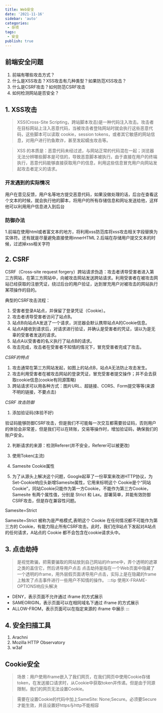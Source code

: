 ```yaml
---
title: Web安全
date: '2021-11-16'
sidebar: 'auto'
categories:
 - 杂项
tags:
 - 安全
publish: true
---
```


## 前端安全问题
1. 前端有哪些攻击方式？
2. 什么是XSS攻击？XSS攻击有几种类型？如果防范XSS攻击？
3. 什么是CSRF攻击？如何防范CSRF攻击
4. 如何检测网站是否安全？

## 1. XSS攻击
> XSS(Cross-Site Scripting，跨站脚本攻击)是一种代码注入攻击。攻击者在目标网站上注入恶意代码，当被攻击者登陆网站时就会执行这些恶意代码，这些脚本可以读取 cookie，session tokens，或者其它敏感的网站信息，对用户进行钓鱼欺诈，甚至发起蠕虫攻击等。

> XSS 的本质是：恶意代码未经过滤，与网站正常的代码混在一起；浏览器无法分辨哪些脚本是可信的，导致恶意脚本被执行。由于直接在用户的终端执行，恶意代码能够直接获取用户的信息，利用这些信息冒充用户向网站发起攻击者定义的请求。

### 开发遇到的实际情况
用户在意见反馈，用户名等地方提交恶意代码，如果没做处理的话，后台在查看这个文本的时候，就会执行他的脚本，将用户的所有存储信息和网址发送给他，这样他可以利用用户信息进入到后台

### 防御办法
1.前端在使用html或者富文本的地方，将利用xss防范库将xss攻击相关字段替换为实体符。还有就是尽量避免直接使用innerHTML
2.后端在存储用户提交文本的时候，过滤掉xss相关字符

## 2. CSRF
CSRF（Cross-site request forgery）跨站请求伪造：攻击者诱导受害者进入第三方网站，在第三方网站中，向被攻击网站发送跨站请求。利用受害者在被攻击网站已经获取的注册凭证，绕过后台的用户验证，达到冒充用户对被攻击的网站执行某项操作的目的。

典型的CSRF攻击流程：

1. 受害者登录A站点，并保留了登录凭证（Cookie）。
2. 攻击者诱导受害者访问了站点B。
3. 站点B向站点A发送了一个请求，浏览器会默认携带站点A的Cookie信息。
4. 站点A接收到请求后，对请求进行验证，并确认是受害者的凭证，误以为是无辜的受害者发送的请求。
5. 站点A以受害者的名义执行了站点B的请求。
6. 攻击完成，攻击者在受害者不知情的情况下，冒充受害者完成了攻击。

*CSRF的特点*

1. 攻击通常在第三方网站发起，如图上的站点B，站点A无法防止攻击发生。
2. 攻击利用受害者在被攻击网站的登录凭证，冒充受害者提交操作；并不会去获取cookie信息(cookie有同源策略)
3. 跨站请求可以用各种方式：图片URL、超链接、CORS、Form提交等等(来源不明的链接，不要点击) 

*CSRF 攻击防御*

1. 添加验证码(体验不好)

验证码能够防御CSRF攻击，但是我们不可能每一次交互都需要验证码，否则用户的体验会非常差，但是我们可以在转账，交易等操作时，增加验证码，确保我们的账户安全。

2. 判断请求的来源：检测Referer(并不安全，Referer可以被更改)

3. 使用Token(主流)

4. Samesite Cookie属性
5. 为了从源头上解决这个问题，Google起草了一份草案来改进HTTP协议，为Set-Cookie响应头新增Samesite属性，它用来标明这个 Cookie是个“同站 Cookie”，同站Cookie只能作为第一方Cookie，不能作为第三方Cookie，Samesite 有两个属性值，分别是 Strict 和 Lax。部署简单，并能有效防御CSRF攻击，但是存在兼容性问题。

Samesite=Strict

Samesite=Strict 被称为是严格模式,表明这个 Cookie 在任何情况都不可能作为第三方的 Cookie，有能力阻止所有CSRF攻击。此时，我们在B站点下发起对A站点的任何请求，A站点的 Cookie 都不会包含在cookie请求头中。

## 3. 点击劫持
> 是视觉欺骗，把需要骗取的网站放到自己网站的iframe中，弄个透明的遮罩之类的盖住它，然后诱导用户点击
点击劫持是指在一个Web页面中隐藏了一个透明的iframe，用外层假页面诱导用户点击，实际上是在隐藏的frame上触发了点击事件进行一些用户不知情的操作。
:::tip
使用X-FRAME-OPTIONS响应头解决
- DENY，表示页面不允许通过 iframe 的方式展示
- SAMEORIGIN，表示页面可以在相同域名下通过 iframe 的方式展示
- ALLOW-FROM，表示页面可以在指定来源的 iframe 中展示
:::

## 4. 安全扫描工具
1. Arachni
2. Mozilla HTTP Observatory
3. w3af

## Cookie安全
> 场景：用户使用iframe嵌入了我们网页，在我们网页中使用Cookie存储token，在发送接口请求时，从Cookie中获取token并传递。但是由于同源限制，我们的网页无法设置Cookie。

> 需要在设置Cookie的代码中加上SameSite: None;Secure。必须要Secure才能生效，并且设置好https与http不能相容